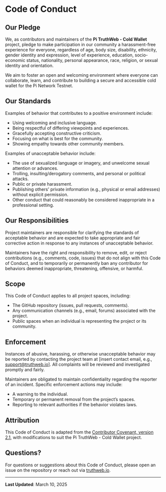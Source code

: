 # Code of Conduct

## Our Pledge
We, as contributors and maintainers of the **Pi TruthWeb - Cold Wallet** project, pledge to make participation in our community a harassment-free experience for everyone, regardless of age, body size, disability, ethnicity, gender identity and expression, level of experience, education, socio-economic status, nationality, personal appearance, race, religion, or sexual identity and orientation.

We aim to foster an open and welcoming environment where everyone can collaborate, learn, and contribute to building a secure and accessible cold wallet for the Pi Network Testnet.

## Our Standards
Examples of behavior that contributes to a positive environment include:
- Using welcoming and inclusive language.
- Being respectful of differing viewpoints and experiences.
- Gracefully accepting constructive criticism.
- Focusing on what is best for the community.
- Showing empathy towards other community members.

Examples of unacceptable behavior include:
- The use of sexualized language or imagery, and unwelcome sexual attention or advances.
- Trolling, insulting/derogatory comments, and personal or political attacks.
- Public or private harassment.
- Publishing others' private information (e.g., physical or email addresses) without explicit permission.
- Other conduct that could reasonably be considered inappropriate in a professional setting.

## Our Responsibilities
Project maintainers are responsible for clarifying the standards of acceptable behavior and are expected to take appropriate and fair corrective action in response to any instances of unacceptable behavior.

Maintainers have the right and responsibility to remove, edit, or reject contributions (e.g., comments, code, issues) that do not align with this Code of Conduct, and to temporarily or permanently ban any contributor for behaviors deemed inappropriate, threatening, offensive, or harmful.

## Scope
This Code of Conduct applies to all project spaces, including:
- The GitHub repository (issues, pull requests, comments).
- Any communication channels (e.g., email, forums) associated with the project.
- Public spaces when an individual is representing the project or its community.

## Enforcement
Instances of abusive, harassing, or otherwise unacceptable behavior may be reported by contacting the project team at [insert contact email, e.g., support@truthweb.io]. All complaints will be reviewed and investigated promptly and fairly.

Maintainers are obligated to maintain confidentiality regarding the reporter of an incident. Specific enforcement actions may include:
- A warning to the individual.
- Temporary or permanent removal from the project’s spaces.
- Reporting to relevant authorities if the behavior violates laws.

## Attribution
This Code of Conduct is adapted from the [Contributor Covenant, version 2.1](https://www.contributor-covenant.org/version/2/1/code_of_conduct.html), with modifications to suit the Pi TruthWeb - Cold Wallet project.

## Questions?
For questions or suggestions about this Code of Conduct, please open an issue on the repository or reach out via [truthweb.io](https://truthweb.io).

---

**Last Updated**: March 10, 2025
